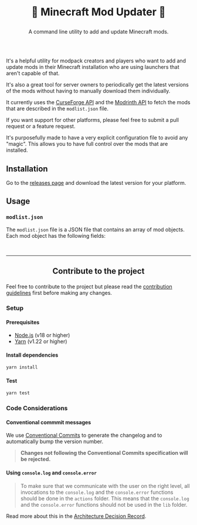 # <p align="center">🚀 Minecraft Mod Updater 🚀</p>

<p align="center">A command line utility to add and update Minecraft mods.</p>

<br/><br/>

It's a helpful utility for modpack creators and players who want to add and update mods in their Minecraft installation
who
are using launchers that aren't capable of that.

It's also a great tool for server owners to periodically get the latest versions of the mods without having to manually
download them individually.

It currently uses the [CurseForge API](https://authors.curseforge.com/docs/api) and
the [Modrinth API](https://docs.modrinth.com/api-spec/)
to fetch the mods that are described in the `modlist.json` file.

If you want support for other platforms, please feel free to submit a pull request or a feature request.

It's purposefully made to have a very explicit configuration file to avoid any "magic". This allows you to have full
control
over the mods that are installed.

## Installation

Go to the [releases page](https://github.com/meza/minecraft-mod-updater/releases) and download the latest version for your platform.

## Usage

### `modlist.json`

The `modlist.json` file is a JSON file that contains an array of mod objects. Each mod object has the following fields:

<br/><hr/>

## <p align="center">Contribute to the project</p>

Feel free to contribute to the project but please read the [contribution guidelines](CONTRIBUTING.md) first before
making any changes.

### Setup

#### Prerequisites

- [Node.js](https://nodejs.org/en/) (v18 or higher)
- [Yarn](https://yarnpkg.com/) (v1.22 or higher)

#### Install dependencies

```bash
yarn install
```

#### Test

```bash
yarn test
 ```

### Code Considerations

#### Conventional commmit messages

We use [Conventional Commits](https://www.conventionalcommits.org/en/v1.0.0/) to generate the changelog and
to automatically bump the version number.

> **Changes not following the Conventional Commits specification will be rejected.**

#### Using `console.log` and `console.error`

> To make sure that we communicate with the user on the right level,
> all invocations to the `console.log` and the `console.error` functions should
> be done in the `actions` folder. This means that the `console.log` and the
> `console.error` functions should not be used in the `lib` folder.

Read more about this in the [Architecture Decision Record](doc/adr/0002-console-log-only-in-actions.md).

